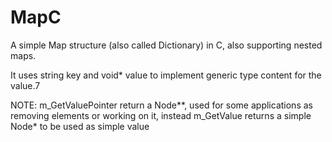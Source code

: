 # MapC
A simple Map structure (also called Dictionary) in C, also supporting nested maps.

It uses string key and void* value to implement generic type content for the value.7

NOTE: m_GetValuePointer return a Node**, used for some applications as removing elements or working on it, instead m_GetValue returns a simple Node* to be used as simple value
